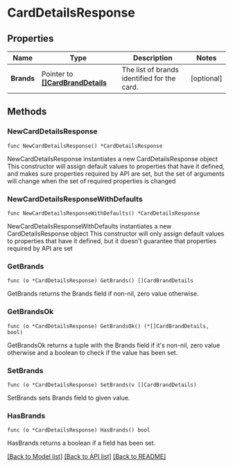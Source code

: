 # CardDetailsResponse

## Properties

Name | Type | Description | Notes
------------ | ------------- | ------------- | -------------
**Brands** | Pointer to [**[]CardBrandDetails**](CardBrandDetails.md) | The list of brands identified for the card. | [optional] 

## Methods

### NewCardDetailsResponse

`func NewCardDetailsResponse() *CardDetailsResponse`

NewCardDetailsResponse instantiates a new CardDetailsResponse object
This constructor will assign default values to properties that have it defined,
and makes sure properties required by API are set, but the set of arguments
will change when the set of required properties is changed

### NewCardDetailsResponseWithDefaults

`func NewCardDetailsResponseWithDefaults() *CardDetailsResponse`

NewCardDetailsResponseWithDefaults instantiates a new CardDetailsResponse object
This constructor will only assign default values to properties that have it defined,
but it doesn't guarantee that properties required by API are set

### GetBrands

`func (o *CardDetailsResponse) GetBrands() []CardBrandDetails`

GetBrands returns the Brands field if non-nil, zero value otherwise.

### GetBrandsOk

`func (o *CardDetailsResponse) GetBrandsOk() (*[]CardBrandDetails, bool)`

GetBrandsOk returns a tuple with the Brands field if it's non-nil, zero value otherwise
and a boolean to check if the value has been set.

### SetBrands

`func (o *CardDetailsResponse) SetBrands(v []CardBrandDetails)`

SetBrands sets Brands field to given value.

### HasBrands

`func (o *CardDetailsResponse) HasBrands() bool`

HasBrands returns a boolean if a field has been set.


[[Back to Model list]](../README.md#documentation-for-models) [[Back to API list]](../README.md#documentation-for-api-endpoints) [[Back to README]](../README.md)


